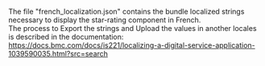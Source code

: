 The file "french_localization.json" contains the bundle localized strings necessary to display the star-rating component in French.  
The process to Export the strings and Upload the values in another locales is described in the documentation:  
https://docs.bmc.com/docs/is221/localizing-a-digital-service-application-1039590035.html?src=search  
